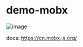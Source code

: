 # demo-mobx


![image](https://user-images.githubusercontent.com/17830872/163711760-4b8653f2-a19c-4866-8cef-55adade29613.png)

docs: https://cn.mobx.js.org/
